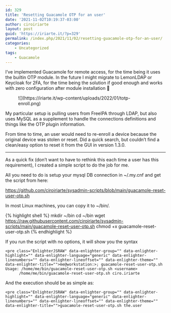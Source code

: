 ```yaml
---
id: 329
title: 'Resetting Guacamole OTP for an user'
date: '2021-11-02T10:19:37-03:00'
author: ciroiriarte
layout: post
guid: 'https://iriarte.it/?p=329'
permalink: /index.php/2021/11/02/resetting-guacamole-otp-for-an-user/
categories:
    - Uncategorized
tags:
    - Guacamole
---
```


I’ve implemented Guacamole for remote access, for the time being it uses the builtin OTP module. In the future I might migrate to LemonLDAP or Keycloak for 2FA, for the time being the solution if good enough and works with zero configuration after module installation 🙂

<figure class="wp-block-image size-full">![](https://iriarte.it/wp-content/uploads/2022/01/totp-enroll.png)</figure>My particular setup is pulling users from FreeIPA through LDAP, but also uses MySQL as a supplement to handle the connections definitions and things like the OTP plugin information.

From time to time, an user would need to re-enroll a device because the original device was stolen or reset. Did a quick search, but couldn’t find a clean/easy option to reset it from the GUI in version 1.3.0.

- - - - - -

As a quick fix (don’t want to have to rethink this each time a user has this requirement), I created a simple script to do the job for me.

All you need to do is setup your mysql DB connection in ~/.my.cnf and get the script from here:

<https://github.com/ciroiriarte/sysadmin-scripts/blob/main/guacamole-reset-user-otp.sh>

In most Linux machines, you can copy it to ~/bin/.

{% highlight shell %}
mkdir ~/bin
cd ~/bin
wget https://raw.githubusercontent.com/ciroiriarte/sysadmin-scripts/main/guacamole-reset-user-otp.sh
chmod +x guacamole-reset-user-otp.sh
{% endhighlight %}

If you run the script with no options, it will show you the syntax

```
<pre class="EnlighterJSRAW" data-enlighter-group="" data-enlighter-highlight="" data-enlighter-language="generic" data-enlighter-linenumbers="" data-enlighter-lineoffset="" data-enlighter-theme="" data-enlighter-title="">me@workstation:>; guacamole-reset-user-otp.sh
Usage: /home/me/bin/guacamole-reset-user-otp.sh <username>
      /home/me/bin/guacamole-reset-user-otp.sh ciro.iriarte
```

And the execution should be as simple as:

```
<pre class="EnlighterJSRAW" data-enlighter-group="" data-enlighter-highlight="" data-enlighter-language="generic" data-enlighter-linenumbers="" data-enlighter-lineoffset="" data-enlighter-theme="" data-enlighter-title="">guacamole-reset-user-otp.sh the.user
```
